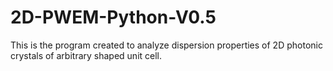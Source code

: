 # 2D-PWEM-Python-V0.5
This is the program created to analyze dispersion properties of 2D photonic crystals of arbitrary shaped unit cell.
